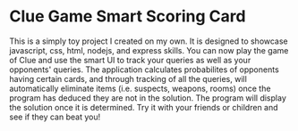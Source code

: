 # Clue Game Smart Scoring Card

This is a simply toy project I created on my own. It is designed to showcase javascript, css, html, nodejs, and express skills. 
You can now play the game of Clue and use the smart UI to track your queries as well as your opponents' queries. 
The application calculates probabilites of opponents having certain cards, and through tracking of all the queries, will automatically
eliminate items (i.e. suspects, weapons, rooms) once the program has deduced they are not in the solution. 
The program will display the solution once it is determined. 
Try it with your friends or children and see if they can beat you! 
